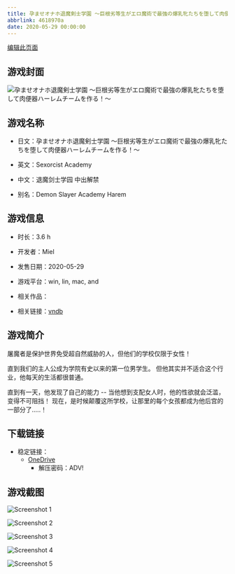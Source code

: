 ```yaml
---
title: 孕ませオナホ退魔剣士学園 ～巨根劣等生がエロ魔術で最強の爆乳牝たちを堕して肉便器ハーレムチームを作る！～
abbrlink: 4618970a
date: 2020-05-29 00:00:00
---
```

[编辑此页面](https://github.com/ACG-3/ADV3-source/blob/main/source/_posts/games/%E5%AD%95%E3%81%BE%E3%81%9B%E3%82%AA%E3%83%8A%E3%83%9B%E9%80%80%E9%AD%94%E5%89%A3%E5%A3%AB%E5%AD%A6%E5%9C%92%20%EF%BD%9E%E5%B7%A8%E6%A0%B9%E5%8A%A3%E7%AD%89%E7%94%9F%E3%81%8C%E3%82%A8%E3%83%AD%E9%AD%94%E8%A1%93%E3%81%A7%E6%9C%80%E5%BC%B7%E3%81%AE%E7%88%86%E4%B9%B3%E7%89%9D%E3%81%9F%E3%81%A1%E3%82%92%E5%A0%95%E3%81%97%E3%81%A6%E8%82%89%E4%BE%BF%E5%99%A8%E3%83%8F%E3%83%BC%E3%83%AC%E3%83%A0%E3%83%81%E3%83%BC%E3%83%A0%E3%82%92%E4%BD%9C%E3%82%8B%EF%BC%81%EF%BD%9E.md)

## 游戏封面

![孕ませオナホ退魔剣士学園 ～巨根劣等生がエロ魔術で最強の爆乳牝たちを堕して肉便器ハーレムチームを作る！～](https://pan.timero.xyz/onedrive/img_lib_001/%E5%AD%95%E3%81%BE%E3%81%9B%E3%82%AA%E3%83%8A%E3%83%9B%E9%80%80%E9%AD%94%E5%89%A3%E5%A3%AB%E5%AD%A6%E5%9C%92%20%EF%BD%9E%E5%B7%A8%E6%A0%B9%E5%8A%A3%E7%AD%89%E7%94%9F%E3%81%8C%E3%82%A8%E3%83%AD%E9%AD%94%E8%A1%93%E3%81%A7%E6%9C%80%E5%BC%B7%E3%81%AE%E7%88%86%E4%B9%B3%E7%89%9D%E3%81%9F%E3%81%A1%E3%82%92%E5%A0%95%E3%81%97%E3%81%A6%E8%82%89%E4%BE%BF%E5%99%A8%E3%83%8F%E3%83%BC%E3%83%AC%E3%83%A0%E3%83%81%E3%83%BC%E3%83%A0%E3%82%92%E4%BD%9C%E3%82%8B%EF%BC%81%EF%BD%9E_cover.avif)


## 游戏名称

- 日文：孕ませオナホ退魔剣士学園 ～巨根劣等生がエロ魔術で最強の爆乳牝たちを堕して肉便器ハーレムチームを作る！～
- 英文：Sexorcist Academy
- 中文：退魔剑士学园 中出解禁

- 别名：Demon Slayer Academy Harem


## 游戏信息

- 时长：3.6 h
- 开发者：Miel
- 发售日期：2020-05-29
- 游戏平台：win, lin, mac, and
- 相关作品：

- 相关链接：[vndb](https://vndb.org/v28460)


## 游戏简介

屠魔者是保护世界免受超自然威胁的人，但他们的学校仅限于女性！

直到我们的主人公成为学院有史以来的第一位男学生。
但他其实并不适合这个行业，他每天的生活都很普通。

直到有一天，他发现了自己的能力 --
当他想到支配女人时，他的性欲就会泛滥，变得不可阻挡！
现在，是时候颠覆这所学校，让那里的每个女孩都成为他后宫的一部分了.....！




## 下载链接

- 稳定链接：
    - [OneDrive](https://pan.timero.xyz/onedrive/adv_lib_001/%E5%AD%95%E3%81%BE%E3%81%9B%E3%82%AA%E3%83%8A%E3%83%9B%E9%80%80%E9%AD%94%E5%89%A3%E5%A3%AB%E5%AD%A6%E5%9C%92%20%EF%BD%9E%E5%B7%A8%E6%A0%B9%E5%8A%A3%E7%AD%89%E7%94%9F%E3%81%8C%E3%82%A8%E3%83%AD%E9%AD%94%E8%A1%93%E3%81%A7%E6%9C%80%E5%BC%B7%E3%81%AE%E7%88%86%E4%B9%B3%E7%89%9D%E3%81%9F%E3%81%A1%E3%82%92%E5%A0%95%E3%81%97%E3%81%A6%E8%82%89%E4%BE%BF%E5%99%A8%E3%83%8F%E3%83%BC%E3%83%AC%E3%83%A0%E3%83%81%E3%83%BC%E3%83%A0%E3%82%92%E4%BD%9C%E3%82%8B%EF%BC%81%EF%BD%9E)
        - 解压密码：ADV!



## 游戏截图


![Screenshot 1](https://pan.timero.xyz/onedrive/img_lib_001/%E5%AD%95%E3%81%BE%E3%81%9B%E3%82%AA%E3%83%8A%E3%83%9B%E9%80%80%E9%AD%94%E5%89%A3%E5%A3%AB%E5%AD%A6%E5%9C%92%20%EF%BD%9E%E5%B7%A8%E6%A0%B9%E5%8A%A3%E7%AD%89%E7%94%9F%E3%81%8C%E3%82%A8%E3%83%AD%E9%AD%94%E8%A1%93%E3%81%A7%E6%9C%80%E5%BC%B7%E3%81%AE%E7%88%86%E4%B9%B3%E7%89%9D%E3%81%9F%E3%81%A1%E3%82%92%E5%A0%95%E3%81%97%E3%81%A6%E8%82%89%E4%BE%BF%E5%99%A8%E3%83%8F%E3%83%BC%E3%83%AC%E3%83%A0%E3%83%81%E3%83%BC%E3%83%A0%E3%82%92%E4%BD%9C%E3%82%8B%EF%BC%81%EF%BD%9E_Screenshot_1.avif)

![Screenshot 2](https://pan.timero.xyz/onedrive/img_lib_001/%E5%AD%95%E3%81%BE%E3%81%9B%E3%82%AA%E3%83%8A%E3%83%9B%E9%80%80%E9%AD%94%E5%89%A3%E5%A3%AB%E5%AD%A6%E5%9C%92%20%EF%BD%9E%E5%B7%A8%E6%A0%B9%E5%8A%A3%E7%AD%89%E7%94%9F%E3%81%8C%E3%82%A8%E3%83%AD%E9%AD%94%E8%A1%93%E3%81%A7%E6%9C%80%E5%BC%B7%E3%81%AE%E7%88%86%E4%B9%B3%E7%89%9D%E3%81%9F%E3%81%A1%E3%82%92%E5%A0%95%E3%81%97%E3%81%A6%E8%82%89%E4%BE%BF%E5%99%A8%E3%83%8F%E3%83%BC%E3%83%AC%E3%83%A0%E3%83%81%E3%83%BC%E3%83%A0%E3%82%92%E4%BD%9C%E3%82%8B%EF%BC%81%EF%BD%9E_Screenshot_2.avif)

![Screenshot 3](https://pan.timero.xyz/onedrive/img_lib_001/%E5%AD%95%E3%81%BE%E3%81%9B%E3%82%AA%E3%83%8A%E3%83%9B%E9%80%80%E9%AD%94%E5%89%A3%E5%A3%AB%E5%AD%A6%E5%9C%92%20%EF%BD%9E%E5%B7%A8%E6%A0%B9%E5%8A%A3%E7%AD%89%E7%94%9F%E3%81%8C%E3%82%A8%E3%83%AD%E9%AD%94%E8%A1%93%E3%81%A7%E6%9C%80%E5%BC%B7%E3%81%AE%E7%88%86%E4%B9%B3%E7%89%9D%E3%81%9F%E3%81%A1%E3%82%92%E5%A0%95%E3%81%97%E3%81%A6%E8%82%89%E4%BE%BF%E5%99%A8%E3%83%8F%E3%83%BC%E3%83%AC%E3%83%A0%E3%83%81%E3%83%BC%E3%83%A0%E3%82%92%E4%BD%9C%E3%82%8B%EF%BC%81%EF%BD%9E_Screenshot_3.avif)

![Screenshot 4](https://pan.timero.xyz/onedrive/img_lib_001/%E5%AD%95%E3%81%BE%E3%81%9B%E3%82%AA%E3%83%8A%E3%83%9B%E9%80%80%E9%AD%94%E5%89%A3%E5%A3%AB%E5%AD%A6%E5%9C%92%20%EF%BD%9E%E5%B7%A8%E6%A0%B9%E5%8A%A3%E7%AD%89%E7%94%9F%E3%81%8C%E3%82%A8%E3%83%AD%E9%AD%94%E8%A1%93%E3%81%A7%E6%9C%80%E5%BC%B7%E3%81%AE%E7%88%86%E4%B9%B3%E7%89%9D%E3%81%9F%E3%81%A1%E3%82%92%E5%A0%95%E3%81%97%E3%81%A6%E8%82%89%E4%BE%BF%E5%99%A8%E3%83%8F%E3%83%BC%E3%83%AC%E3%83%A0%E3%83%81%E3%83%BC%E3%83%A0%E3%82%92%E4%BD%9C%E3%82%8B%EF%BC%81%EF%BD%9E_Screenshot_4.avif)

![Screenshot 5](https://pan.timero.xyz/onedrive/img_lib_001/%E5%AD%95%E3%81%BE%E3%81%9B%E3%82%AA%E3%83%8A%E3%83%9B%E9%80%80%E9%AD%94%E5%89%A3%E5%A3%AB%E5%AD%A6%E5%9C%92%20%EF%BD%9E%E5%B7%A8%E6%A0%B9%E5%8A%A3%E7%AD%89%E7%94%9F%E3%81%8C%E3%82%A8%E3%83%AD%E9%AD%94%E8%A1%93%E3%81%A7%E6%9C%80%E5%BC%B7%E3%81%AE%E7%88%86%E4%B9%B3%E7%89%9D%E3%81%9F%E3%81%A1%E3%82%92%E5%A0%95%E3%81%97%E3%81%A6%E8%82%89%E4%BE%BF%E5%99%A8%E3%83%8F%E3%83%BC%E3%83%AC%E3%83%A0%E3%83%81%E3%83%BC%E3%83%A0%E3%82%92%E4%BD%9C%E3%82%8B%EF%BC%81%EF%BD%9E_Screenshot_5.avif)

